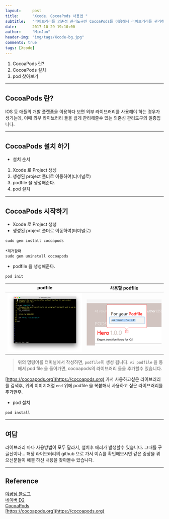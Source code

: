 ```yaml
---
layout:     post
title:      "Xcode. CocoaPods 사용법 "
subtitle:   "라이브러리를 의존성 관리도구인 CocoaPods를 이용해서 라이브러리를 관리하자!"
date:       2017-10-29 19:10:00
author:     "MinJun"
header-img: "img/tags/Xcode-bg.jpg"
comments: true
tags: [Xcode]
---
```


1. CocoaPods 란?
2. CocoaPods 설치
3. pod 찾아보기 


---

## CocoaPods 란?

IOS 등 애플의 개발 플랫폼을 이용하다 보면 외부 라이브러리를 사용해야 하는 경우가 생기는데, 이때 외부 라이브러리 들을 쉽게 관리해줄수 있는 의존성 관리도구의 일종입니다.

---

## CocoaPods 설치 하기

- 설치 순서

1. Xcode 로 Project 생성 
2. 생성된 project 폴더로 이동하여(터미널로)
3. podfile 을 생성해준다.
4. pod 설치 

---

## CocoaPods 시작하기 


* Xcode 로 Project 생성 <br>
* 생성된 project 폴더로 이동하여(터미널로)

``` 
sudo gem install cocoapods

*제거할때 
sudo gem uninstall cocoapods
```

* podfile 을 생성해준다.

```
pod init 
```


| podfile | 사용할 podfile |
| :----: | :----: |
| ![screen](/img/posts/cocoapod.jpg) | ![screen](/img/posts/cocoapod-1.jpg) |

> 위의 명령어를 터미널에서 작성하면, `podfile`이 생성 됩니다.  `vi podfile` 을 통해서 pod file 을 들어가면, cocoapods의 라이브러리 들을 추가할수 있습니다. 


[https://cocoapods.org](https://cocoapods.org) 가서 사용하고싶은 라이브러리를 검색후, 위의 이미지처럼 `end` 위에 podfile 을 복붙해서 사용하고 싶은 라이브러리를 추가한후.

* pod 설치 

```
pod install
```
---

## 여담 

라이브러리 마다 사용방법이 모두 달라서, 설치후 에러가 발생할수 있습니다. 그때를 구글신이나... 해당 라이브러리의 github 으로 가서 이슈를 확인해보시면 같은 증상을 겪으신분들이 해결 하신 내용을 찾아볼수 있습니다.


---

## Reference 

[야곰님 블로그](http://blog.yagom.net/534)<br>
[네이버 D2](http://d2.naver.com/helloworld/444849)<br>
[CocoaPods](https://github.com/CocoaPods/CocoaPods/wiki) <br>
[https://cocoapods.org](https://cocoapods.org)
